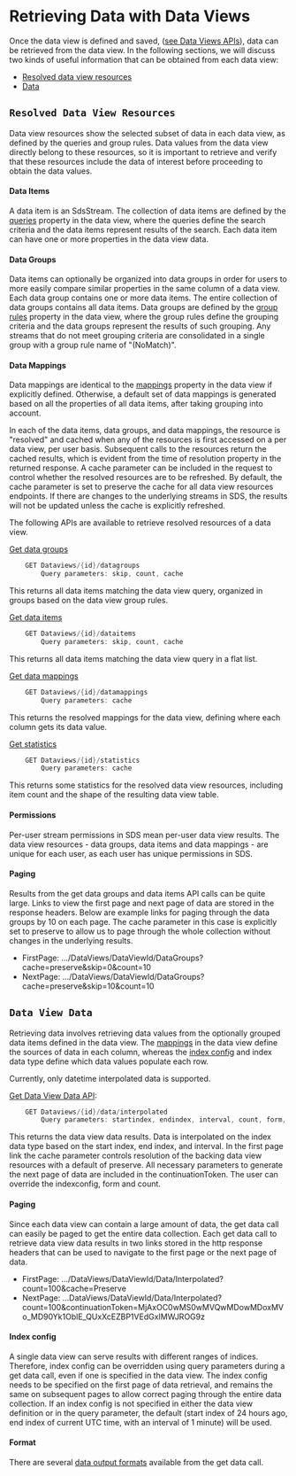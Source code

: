﻿---
uid: DataRetrieval
---

# Retrieving Data with Data Views

Once the data view is defined and saved, ([see Data Views APIs](DataViews_API.md)), data can be retrieved from the data view. In the following sections, we will discuss two kinds of useful information that can be obtained from each data view:
* [Resolved data view resources](#metadata)
* [Data](#data)

## <a name="metadata">`Resolved Data View Resources` </a>

Data view resources show the selected subset of data in each data view, as defined by the queries and group rules. Data values from the data view directly belong to these resources, so it is important to retrieve and verify that these resources include the data of interest before proceeding to obtain the data values. 

#### Data Items
A data item is an SdsStream. The collection of data items are defined by the [queries](Queries.md)  property in the data view, where the queries define the search criteria and the data items represent results of the search. Each data item can have one or more properties in the data view data.  

#### Data Groups
Data items can optionally be organized into data groups in order for users to more easily compare similar properties in the same column of a data view. Each data group contains one or more data items. The entire collection of data groups contains all data items. Data groups are defined by the [group rules](GroupRules.md) property in the data view, where the group rules define the grouping criteria and the data groups represent the results of such grouping. Any streams that do not meet grouping criteria are consolidated in a single group with a group rule name of "(NoMatch)". 

#### Data Mappings
Data mappings are identical to the [mappings](Mappings.md) property in the data view if explicitly defined. Otherwise, a default set of data mappings is generated based on all the properties of all data items, after taking grouping into account. 

In each of the data items, data groups, and data mappings, the resource is "resolved" and cached when any of the resources is first accessed on a per data view, per user basis. Subsequent calls to the resources return the cached results, which is evident from the time of resolution property in the returned response. A cache parameter can be included in the request to control whether the resolved resources are to be refreshed. By default, the cache parameter is set to preserve the cache for all data view resources endpoints. If there are changes to the underlying streams in SDS, the results will not be updated unless the cache is explicitly refreshed. 

The following APIs are available to retrieve resolved resources of a data view.

[Get data groups](DataRetrieval_API.md#get-data-groups)
```csharp
    GET Dataviews/{id}/datagroups
        Query parameters: skip, count, cache
```
 
This returns all data items matching the data view query, organized in groups based on the data view group rules. 

[Get data items](DataRetrieval_API.md#get-dataitems)
```csharp
    GET Dataviews/{id}/dataitems
        Query parameters: skip, count, cache
```
This returns all data items matching the data view query in a flat list. 

[Get data mappings](DataRetrieval_API.md#get-data-mappings)
```csharp
    GET Dataviews/{id}/datamappings
        Query parameters: cache
```
This returns the resolved mappings for the data view, defining where each column gets its data value.

[Get statistics](DataRetrieval_API.md#get-statistics)
```csharp
    GET Dataviews/{id}/statistics
        Query parameters: cache
```
This returns some statistics for the resolved data view resources, including item count and the shape of the resulting data view table.

#### Permissions
Per-user stream permissions in SDS mean per-user data view results. The data view resources - data groups, data items and data mappings - are unique for each user, as each user has unique permissions in SDS.

#### Paging
Results from the get data groups and data items API calls can be quite large. Links to view the first page and next page of data are stored in the response headers. Below are example links for paging through the data groups by 10 on each page. The cache parameter in this case is explicitly set to preserve to allow us to page through the whole collection without changes in the underlying results.

* FirstPage: .../DataViews/DataViewId/DataGroups?cache=preserve&skip=0&count=10
* NextPage: .../DataViews/DataViewId/DataGroups?cache=preserve&skip=10&count=10

## <a name="data">`Data View Data` </a>

Retrieving data involves retrieving data values from the optionally grouped data items defined in the data view. The [mappings](Mappings.md) in the data view define the sources of data in each column, whereas the [index config](IndexConfig.md) and index data type define which data values populate each row. 

Currently, only datetime interpolated data is supported. 

[Get Data View Data API](DataRetrieval_API.md#get-data-view-data): 
```csharp
    GET Dataviews/{id}/data/interpolated
        Query parameters: startindex, endindex, interval, count, form, continuationToken, cache
```

This returns the data view data results. Data is interpolated on the index data type based on the start index, end index, and interval. In the first page link the cache parameter controls resolution of the backing data view resources with a default of preserve. All necessary parameters to generate the next page of data are included in the continuationToken.  The user can override the indexconfig, form and count.

#### Paging

Since each data view can contain a large amount of data, the get data call can easily be paged to get the entire data collection. Each get data call to retrieve data view data results in two links stored in the http response headers that can be used to navigate to the first page or the next page of data.

* FirstPage: .../DataViews/DataViewId/Data/Interpolated?count=100&cache=Preserve
* NextPage: ...DataViews/DataViewId/Data/Interpolated?count=100&continuationToken=MjAxOC0wMS0wMVQwMDowMDoxMVo_MD90Yk1OblE_QUxXcEZBP1VEdGxIMWJROG9z

#### Index config
A single data view can serve results with different ranges of indices. Therefore, index config can be overridden using query parameters during a get data call, even if one is specified in the data view. The index config needs to be specified on the first page of data retrieval, and remains the same on subsequent pages to allow correct paging through the entire data collection. If an index config is not specified in either the data view definition or in the query parameter, the default (start index of 24 hours ago, end index of current UTC time, with an interval of 1 minute) will be used. 

#### Format
There are several [data output formats](DataOutputFormats.md) available from the get data call.